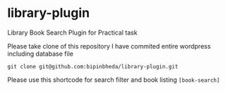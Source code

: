 # library-plugin
Library Book Search Plugin for Practical task

Please take clone of this repository I have commited entire wordpress including database file

`git clone git@github.com:bipinbheda/library-plugin.git`

Please use this shortcode for search filter and book listing `[book-search]`
